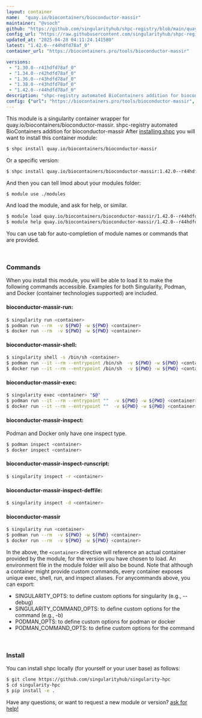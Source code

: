 ```yaml
---
layout: container
name:  "quay.io/biocontainers/bioconductor-massir"
maintainer: "@vsoch"
github: "https://github.com/singularityhub/shpc-registry/blob/main/quay.io/biocontainers/bioconductor-massir/container.yaml"
config_url: "https://raw.githubusercontent.com/singularityhub/shpc-registry/main/quay.io/biocontainers/bioconductor-massir/container.yaml"
updated_at: "2025-04-28 04:11:24.141580"
latest: "1.42.0--r44hdfd78af_0"
container_url: "https://biocontainers.pro/tools/bioconductor-massir"

versions:
 - "1.30.0--r41hdfd78af_0"
 - "1.34.0--r42hdfd78af_0"
 - "1.36.0--r43hdfd78af_0"
 - "1.38.0--r43hdfd78af_0"
 - "1.42.0--r44hdfd78af_0"
description: "shpc-registry automated BioContainers addition for bioconductor-massir"
config: {"url": "https://biocontainers.pro/tools/bioconductor-massir", "maintainer": "@vsoch", "description": "shpc-registry automated BioContainers addition for bioconductor-massir", "latest": {"1.42.0--r44hdfd78af_0": "sha256:b91f695f532f777ab3a5f01da5ab328a927d60481ad7dc70e2a822a8560b0e7f"}, "tags": {"1.30.0--r41hdfd78af_0": "sha256:d132c1f741d7ba3da557af179447c4f8c48630e9a70b59a9873784ec351e66e0", "1.34.0--r42hdfd78af_0": "sha256:c1686d39c196557acd1a8cbdbdc98a3a1fd4b0c74370a3bf577ce23b512cfe16", "1.36.0--r43hdfd78af_0": "sha256:38c6cd93c6d661e14c79a528c5538fe70ff274b8ce81cbd206fd0a64acd40268", "1.38.0--r43hdfd78af_0": "sha256:650d5f67558f57a05635007819ce329f29835e47db979a95f0ed2fde107c286a", "1.42.0--r44hdfd78af_0": "sha256:b91f695f532f777ab3a5f01da5ab328a927d60481ad7dc70e2a822a8560b0e7f"}, "docker": "quay.io/biocontainers/bioconductor-massir"}
---
```


This module is a singularity container wrapper for quay.io/biocontainers/bioconductor-massir.
shpc-registry automated BioContainers addition for bioconductor-massir
After [installing shpc](#install) you will want to install this container module:


```bash
$ shpc install quay.io/biocontainers/bioconductor-massir
```

Or a specific version:

```bash
$ shpc install quay.io/biocontainers/bioconductor-massir:1.42.0--r44hdfd78af_0
```

And then you can tell lmod about your modules folder:

```bash
$ module use ./modules
```

And load the module, and ask for help, or similar.

```bash
$ module load quay.io/biocontainers/bioconductor-massir/1.42.0--r44hdfd78af_0
$ module help quay.io/biocontainers/bioconductor-massir/1.42.0--r44hdfd78af_0
```

You can use tab for auto-completion of module names or commands that are provided.

<br>

### Commands

When you install this module, you will be able to load it to make the following commands accessible.
Examples for both Singularity, Podman, and Docker (container technologies supported) are included.

#### bioconductor-massir-run:

```bash
$ singularity run <container>
$ podman run --rm  -v ${PWD} -w ${PWD} <container>
$ docker run --rm  -v ${PWD} -w ${PWD} <container>
```

#### bioconductor-massir-shell:

```bash
$ singularity shell -s /bin/sh <container>
$ podman run --it --rm --entrypoint /bin/sh  -v ${PWD} -w ${PWD} <container>
$ docker run --it --rm --entrypoint /bin/sh  -v ${PWD} -w ${PWD} <container>
```

#### bioconductor-massir-exec:

```bash
$ singularity exec <container> "$@"
$ podman run --it --rm --entrypoint ""  -v ${PWD} -w ${PWD} <container> "$@"
$ docker run --it --rm --entrypoint ""  -v ${PWD} -w ${PWD} <container> "$@"
```

#### bioconductor-massir-inspect:

Podman and Docker only have one inspect type.

```bash
$ podman inspect <container>
$ docker inspect <container>
```

#### bioconductor-massir-inspect-runscript:

```bash
$ singularity inspect -r <container>
```

#### bioconductor-massir-inspect-deffile:

```bash
$ singularity inspect -d <container>
```



#### bioconductor-massir

```bash
$ singularity run <container>
$ podman run --rm  -v ${PWD} -w ${PWD} <container>
$ docker run --rm  -v ${PWD} -w ${PWD} <container>
```


In the above, the `<container>` directive will reference an actual container provided
by the module, for the version you have chosen to load. An environment file in the
module folder will also be bound. Note that although a container
might provide custom commands, every container exposes unique exec, shell, run, and
inspect aliases. For anycommands above, you can export:

 - SINGULARITY_OPTS: to define custom options for singularity (e.g., --debug)
 - SINGULARITY_COMMAND_OPTS: to define custom options for the command (e.g., -b)
 - PODMAN_OPTS: to define custom options for podman or docker
 - PODMAN_COMMAND_OPTS: to define custom options for the command

<br>

### Install

You can install shpc locally (for yourself or your user base) as follows:

```bash
$ git clone https://github.com/singularityhub/singularity-hpc
$ cd singularity-hpc
$ pip install -e .
```

Have any questions, or want to request a new module or version? [ask for help!](https://github.com/singularityhub/singularity-hpc/issues)
